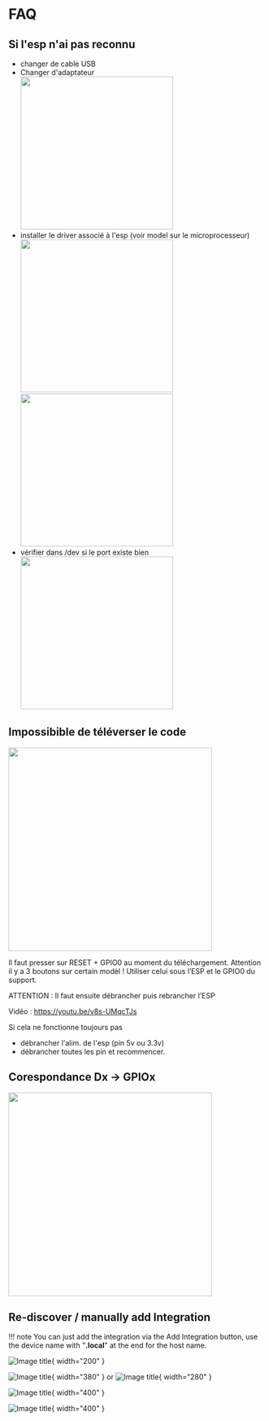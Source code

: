# FAQ
## Si l'esp n'ai pas reconnu
- changer de cable USB
- Changer d'adaptateur <br><img src="../Images/FAQ/IMG_8334.jpg" width="300">
- installer le driver associé à l'esp (voir model sur le microprocesseur) <br><img src="../Images/FAQ/IMG_8332.jpg" width="300"> <br><img src="../Images/FAQ/Install-CP210x-VCP-Driver 2022-01-29 16-10-44.png" width="300">
- vérifier dans /dev si le port existe bien <br><img src="../Images/FAQ/terminal.png" width="300">

## Impossibible de téléverser le code

<img src="../Images/FAQ/upload-error.png" width="400">

Il faut presser sur RESET + GPIO0 au moment du téléchargement. Attention il y a 3 boutons sur certain modèl ! Utiliser celui sous l’ESP et le GPIO0 du support.

ATTENTION : Il faut ensuite débrancher puis rebrancher l’ESP

Vidéo : https://youtu.be/v8s-UMqcTJs

Si cela ne fonctionne toujours pas
- débrancher l'alim. de l'esp (pin 5v ou 3.3v)
- débrancher toutes les pin et recommencer.

## Corespondance Dx -> GPIOx
<img src="../Images/FAQ/ESP8266-NodeMCU-kit-12-E-pinout-gpio-pin.png" width="400">

## Re-discover / manually add Integration

!!! note
    You can just add the integration via the Add Integration button, use the device name with "**.local**" at the end for the host name.

![Image title](../Images/FAQ/2022-10-16_16-37-09-3zcj6.png){ width="200" }

![Image title](../Images/FAQ/2022-10-16_16-37-25-ckv2i.png){ width="380" } or
![Image title](../Images/FAQ/2022-12-30_22-03-45.png){ width="280" }

![Image title](../Images/FAQ/2022-10-16_16-33-14-5rq5p.png){ width="400" }

![Image title](../Images/FAQ/2022-10-16_16-33-28-1x9dq.png){ width="400" }
